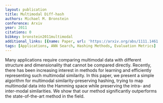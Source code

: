 ```yaml
---
layout: publication
title: Multimodal Diff-hash
authors: Michael M. Bronstein
conference: Arxiv
year: 2011
citations: 0
bibkey: bronstein2011multimodal
additional_links: [{name: Paper, url: 'https://arxiv.org/abs/1111.1461'}]
tags: [Applications, ANN Search, Hashing Methods, Evaluation Metrics]
---
```

Many applications require comparing multimodal data with different structure
and dimensionality that cannot be compared directly. Recently, there has been
increasing interest in methods for learning and efficiently representing such
multimodal similarity. In this paper, we present a simple algorithm for
multimodal similarity-preserving hashing, trying to map multimodal data into
the Hamming space while preserving the intra- and inter-modal similarities. We
show that our method significantly outperforms the state-of-the-art method in
the field.